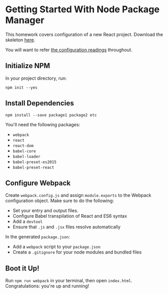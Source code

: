 # Getting Started With Node Package Manager

This homework covers configuration of a new React project. Download the skeleton [here][skeleton].

You will want to refer [the configuration readings][readings-list] throughout.

## Initialize NPM

In your project directory, run:

```
npm init --yes
```

## Install Dependencies

```
npm install --save package1 package2 etc
```

You'll need the following packages:

- `webpack`
- `react`
- `react-dom`
- `babel-core`
- `babel-loader`
- `babel-preset-es2015`
- `babel-preset-react`

## Configure Webpack

Create `webpack.config.js` and assign `module.exports` to the Webpack configuration object.
Make sure to do the following:

- Set your entry and output files.
- Configure Babel transpilation of React and ES6 syntax
- Add a `devtool` 
- Ensure that `.js` and `.jsx` files resolve automatically

In the generated `package.json`:

- Add a `webpack` script to your `package.json`
- Create a `.gitignore` for your node modules and bundled files

## Boot it Up!

Run `npm run webpack` in your terminal, then open `index.html`. Congratulations:
you're up and running!

[readings-list]: ../../README.md#readings-48-min
[skeleton]: skeleton.zip?raw=true
